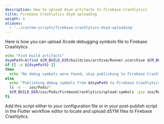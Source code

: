 ```yaml
---
description: How to upload dsym artifacts to Firebase Crashlytics
title: Firebase Crashlytics dsym uploading
weight: 4
aliases:
  - '../custom-scripts/firebase-crashlytics-dsym-uploading'
---
```


Here is how you can upload Xcode debugging symbols file to Firebase Crashlytics

  ```bash
  echo "Find build artifacts"
  dsymPath=$(find $CM_BUILD_DIR/build/ios/archive/Runner.xcarchive $CM_BUILD_DIR/build/ios/xcarchive/Runner.xcarchive -name "*.dSYM.zip" | head -1)
  if [[ -z ${dsymPath} ]]
  then
    echo "No debug symbols were found, skip publishing to Firebase Crashlytics"
  else
    echo "Publishing debug symbols from $dsymPath to Firebase Crashlytics"
    ls -d -- ios/Pods/*
    $CM_BUILD_DIR/ios/Pods/FirebaseCrashlytics/upload-symbols -gsp ios/Runner/GoogleService-Info.plist -p ios $dsymPath
  fi
  ```

Add this script either to your configuration file or in your post-publish script in the Flutter workflow editor to locate and upload dSYM files to Firebase Crashlytics.
